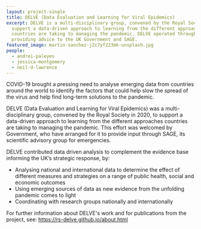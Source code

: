 ```yaml
---
layout: project-single
title: DELVE (Data Evaluation and Learning for Viral Epidemics)
excerpt: DELVE is a multi-disciplinary group, convened by the Royal Society, to
  support a data-driven approach to learning from the different approaches
  countries are taking to managing the pandemic. DELVE operated through 2020,
  providing advice to the UK Government and SAGE.
featured_image: martin-sanchez-j2c7yf223mk-unsplash.jpg
people:
  - andrei-paleyes
  - jessica-montgomery
  - neil-d-lawrence
---
```

COVID-19 brought a pressing need to analyse emerging data from countries around the world to identify the factors that could help slow the spread of the virus and help find long-term solutions to the pandemic. 

DELVE (Data Evaluation and Learning for Viral Epidemics) was a multi-disciplinary group, convened by the Royal Society in 2020, to support a data-driven approach to learning from the different approaches countries are taking to managing the pandemic. This effort was welcomed by Government, who have arranged for it to provide input through SAGE, its scientific advisory group for emergencies.

DELVE contributed data driven analysis to complement the evidence base informing the UK’s strategic response, by:

* Analysing national and international data to determine the effect of different measures and strategies on a range of public health, social and economic outcomes
* Using emerging sources of data as new evidence from the unfolding pandemic comes to light
* Coordinating with research groups nationally and internationally

For further information about DELVE's work and for publications from the project, see: <https://rs-delve.github.io/about.html>
